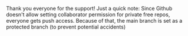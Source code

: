 Thank you everyone for the support! Just a quick note: Since Github doesn't allow setting collaborator permission for private free repos, everyone gets push access. Because of that, the main branch is set as a protected branch (to prevent potential accidents)
